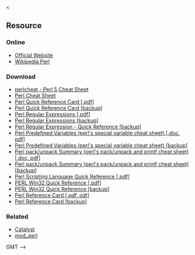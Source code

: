 &lt;

Resource
--------

### Online

-   [Official Website](http://www.perl.org/)
-   [Wikipedia Perl](http://en.wikipedia.org/wiki/Perl)

### Download

-   [perlcheat - Perl 5 Cheat Sheet](http://search.cpan.org/~nwclark/perl-5.8.7/pod/perlcheat.pod)
-   [Perl Cheat Sheet](http://juerd.nl/site.plp/perlcheat)
-   [Perl Quick Reference Card \[.pdf\]](http://johnbokma.com/perl/perl-quick-reference-card.html)
-   [Perl Quick Reference Card \[backup\]](static/cs/perl-quick-reference-card.pdf)
-   [Perl Regular Expressions \[.pdf\]](http://refcards.com/refcard/perl-regexp-trusketti)
-   [Perl Regular Expressions \[backup\]](static/cs/perl-regexp-refcard-a4.pdf)
-   [Perl Regular Expression - Quick Reference \[backup\]](static/cs/PerlQuickRef.pdf)
-   [Perl Predefined Variables (perl's special variable cheat sheet) \[.doc, pdf\]](http://www.catonmat.net/blog/perls-special-variable-cheat-sheet/)
-   [Perl Predefined Variables (perl's special variable cheat sheet) \[backup\]](static/cs/perl.predefined.variables.pdf)
-   [Perl pack/unpack Summary (perl's pack/unpack and printf cheat sheet) \[.doc, pdf\]](http://www.catonmat.net/blog/perl-pack-unpack-printf-cheat-sheet/)
-   [Perl pack/unpack Summary (perl's pack/unpack and printf cheat sheet) \[backup\]](static/cs/perl.pack.unpack.printf.cheat.sheet.pdf)
-   [Perl Scripting Language Quick Reference \[.pdf\]](static/cs/perl_quickref.pdf)
-   [PERL Win32 Quick Reference \[.pdf\]](http://www.digilife.be/quickreferences/QRC/PERL%20Win32%20Quick%20Reference.pdf)
-   [PERL Win32 Quick Reference \[backup\]](static/cs/PERL%20Win32%20Quick%20Reference.pdf)
-   [Perl Reference Card \[.pdf, odt\]](http://users.physik.fu-berlin.de/~goerz/refcards/perl_refcard.pdf)
-   [Perl Reference Card \[backup\]](static/cs/perl_refcard.pdf)

### Related

-   [Catalyst](catalyst.html "Catalyst Cheat Sheet")
-   [mod\_perl](mod_perl.html "mod_perl Cheat Sheet")

GMT --&gt;
